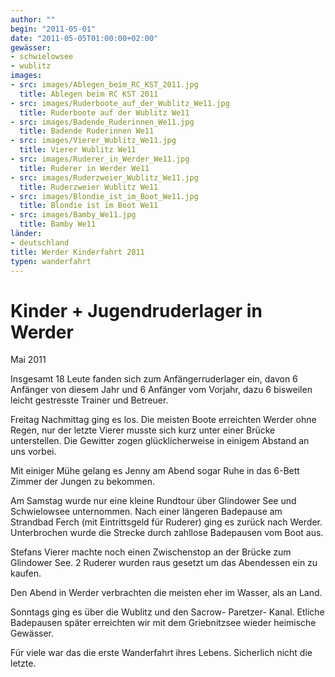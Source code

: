 ```yaml
---
author: ""
begin: "2011-05-01"
date: "2011-05-05T01:00:00+02:00"
gewässer:
- schwielowsee
- wublitz
images:
- src: images/Ablegen_beim_RC_KST_2011.jpg
  title: Ablegen beim RC KST 2011
- src: images/Ruderboote_auf_der_Wublitz_We11.jpg
  title: Ruderboote auf der Wublitz We11
- src: images/Badende_Ruderinnen_We11.jpg
  title: Badende Ruderinnen We11
- src: images/Vierer_Wublitz_We11.jpg
  title: Vierer Wublitz We11
- src: images/Ruderer_in_Werder_We11.jpg
  title: Ruderer in Werder We11
- src: images/Ruderzweier_Wublitz_We11.jpg
  title: Ruderzweier Wublitz We11
- src: images/Blondie_ist_im_Boot_We11.jpg
  title: Blondie ist im Boot We11
- src: images/Bamby_We11.jpg
  title: Bamby We11
länder: 
- deutschland
title: Werder Kinderfahrt 2011
typen: wanderfahrt
---
```



# Kinder + Jugendruderlager in Werder


Mai 2011

Insgesamt 18 Leute fanden sich zum Anfängerruderlager ein, davon 6 Anfänger von diesem Jahr und 6 Anfänger vom Vorjahr, dazu 6 bisweilen leicht gestresste Trainer und Betreuer.

Freitag Nachmittag ging es los. Die meisten Boote erreichten Werder ohne Regen, nur der letzte Vierer musste sich kurz unter einer Brücke unterstellen. Die Gewitter zogen glücklicherweise in einigem Abstand an uns vorbei.

Mit einiger Mühe gelang es Jenny am Abend sogar Ruhe in das 6-Bett Zimmer der Jungen zu bekommen.

Am Samstag wurde nur eine kleine Rundtour über Glindower See und Schwielowsee unternommen. Nach einer längeren Badepause am Strandbad Ferch (mit Eintrittsgeld für Ruderer) ging es zurück nach Werder. Unterbrochen wurde die Strecke durch zahllose Badepausen vom Boot aus.

Stefans Vierer machte noch einen Zwischenstop an der Brücke zum Glindower See. 2 Ruderer wurden raus gesetzt um das Abendessen ein zu kaufen.

Den Abend in Werder verbrachten die meisten eher im Wasser, als an Land.

Sonntags ging es über die Wublitz und den Sacrow- Paretzer- Kanal. Etliche Badepausen später erreichten wir mit dem Griebnitzsee wieder heimische Gewässer.

Für viele war das die erste Wanderfahrt ihres Lebens. Sicherlich nicht die letzte.
